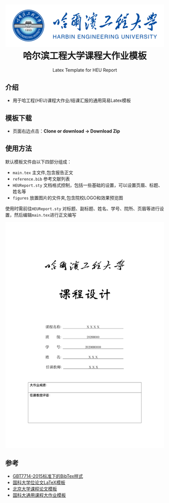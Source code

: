 

<h1 align="center">
  <a href="https://github.com/a_kkiri/HEU_Latex_Template">
    <img alt="HEU_Latex_Template" src="https://github.com/a-kkiri/HEU_Latex_Template/blob/main/figures/heu_logo.png?raw=true"  />
  </a>

  <br />
  哈尔滨工程大学课程大作业模板

</h1>

<p align="center">
  Latex Template for HEU Report
</p>


## 介绍
- 用于哈工程(HEU)课程大作业/结课汇报的通用简易Latex模板

## 模板下载

* 页面右边点击：**Clone or download -> Download Zip**

## 使用方法
默认模板文件由以下四部分组成：

- `main.tex` 主文件,包含报告正文
- `reference.bib` 参考文献列表
- `HEUReport.sty` 文档格式控制，包括一些基础的设置，可以设置页眉、标题、姓名等
- `figures` 放置图片的文件夹,包含院校LOGO和效果预览图

使用时需前往`HEUReport.sty` 对标题、副标题、姓名、学号、院所、页眉等进行设置，然后编辑`main.tex`进行正文编写

![封面效果图](https://github.com/a-kkiri/HEU_Latex_Template/blob/main/figures/template_cover.jpg?raw=true)

## 参考

+ [GBT7714-2015标准下的BibTex样式](https://github.com/zepinglee/gbt7714-bibtex-style)
+ [国科大学位论文LaTeX模板](https://github.com/mohuangrui/ucasthesis)
+ [北京大学课程论文模板](https://www.overleaf.com/latex/templates/bei-jing-da-xue-ke-cheng-lun-wen-mo-ban/yntmqcktrzfh)
+ [国科大通用课程大作业模板](https://github.com/jweihe/UCAS_Latex_Template)
